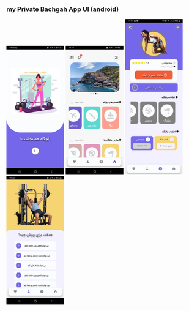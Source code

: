 ### my Private Bachgah App UI (android)

<p float="left">
<img src="./assets/images/Splash.jpg" width="30%" height="30%" alt="Splash Screen">
<img src="./assets/images/Home.jpg" width="30%" height="30%" alt="Home Screen">
<img src="./assets/images/Detail.jpg" width="30%" height="30%" alt="Detail Screen">
<img src="./assets/images/Profile.jpg" width="30%" height="30%" alt="Profile Screen">
</p>